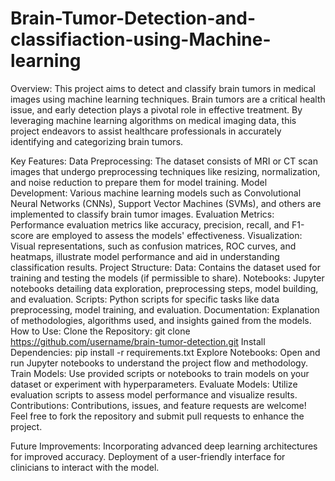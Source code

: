 # Brain-Tumor-Detection-and-classifiaction-using-Machine-learning
Overview:
This project aims to detect and classify brain tumors in medical images using machine learning techniques. Brain tumors are a critical health issue, and early detection plays a pivotal role in effective treatment. By leveraging machine learning algorithms on medical imaging data, this project endeavors to assist healthcare professionals in accurately identifying and categorizing brain tumors.

Key Features:
Data Preprocessing: The dataset consists of MRI or CT scan images that undergo preprocessing techniques like resizing, normalization, and noise reduction to prepare them for model training.
Model Development: Various machine learning models such as Convolutional Neural Networks (CNNs), Support Vector Machines (SVMs), and others are implemented to classify brain tumor images.
Evaluation Metrics: Performance evaluation metrics like accuracy, precision, recall, and F1-score are employed to assess the models' effectiveness.
Visualization: Visual representations, such as confusion matrices, ROC curves, and heatmaps, illustrate model performance and aid in understanding classification results.
Project Structure:
Data: Contains the dataset used for training and testing the models (if permissible to share).
Notebooks: Jupyter notebooks detailing data exploration, preprocessing steps, model building, and evaluation.
Scripts: Python scripts for specific tasks like data preprocessing, model training, and evaluation.
Documentation: Explanation of methodologies, algorithms used, and insights gained from the models.
How to Use:
Clone the Repository: git clone https://github.com/username/brain-tumor-detection.git
Install Dependencies: pip install -r requirements.txt
Explore Notebooks: Open and run Jupyter notebooks to understand the project flow and methodology.
Train Models: Use provided scripts or notebooks to train models on your dataset or experiment with hyperparameters.
Evaluate Models: Utilize evaluation scripts to assess model performance and visualize results.
Contributions:
Contributions, issues, and feature requests are welcome! Feel free to fork the repository and submit pull requests to enhance the project.

Future Improvements:
Incorporating advanced deep learning architectures for improved accuracy.
Deployment of a user-friendly interface for clinicians to interact with the model.
